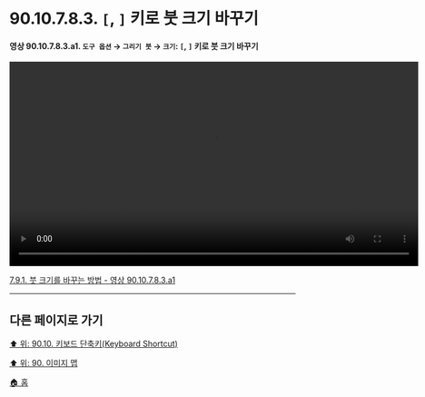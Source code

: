 # 90.10.7.8.3. `[`, `]` 키로 붓 크기 바꾸기

<a id="90-10-07-08-03-a1"></a>

#### 영상 90.10.7.8.3.a1. `도구 옵션` → `그리기 붓` → `크기`: `[`, `]` 키로 붓 크기 바꾸기
<video controls="controls" width="720" src="https://github.com/wonder13662/gimp/assets/15767104/50debe52-352d-414c-b81e-4a081319158c"></video>

[7.9.1. 붓 크기를 바꾸는 방법 - 영상 90.10.7.8.3.a1](./07-09-01-how-to-change-the-size-of-a-brush.md#90-10-07-08-03-a1)

***

## 다른 페이지로 가기

[⬆️ 위: 90.10. 키보드 단축키(Keyboard Shortcut)](./90-10-00-keyboard_shortcut.md)

[⬆️ 위: 90. 이미지 맵](./90-00-image-map.md)

[🏠 홈](./00-home.md)